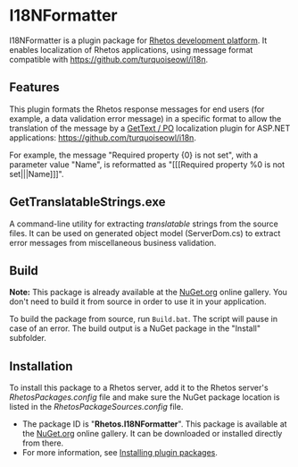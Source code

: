 ﻿# I18NFormatter

I18NFormatter is a plugin package for [Rhetos development platform](https://github.com/Rhetos/Rhetos).
It enables localization of Rhetos applications, using message format compatible with <https://github.com/turquoiseowl/i18n>.

## Features

This plugin formats the Rhetos response messages for end users (for example, a data validation error message)
in a specific format to allow the translation of the message by a [GetText / PO](http://en.wikipedia.org/wiki/Gettext)
localization plugin for ASP.NET applications: <https://github.com/turquoiseowl/i18n>.

For example, the message "Required property {0} is not set", with a parameter value "Name",
is reformatted as "[[[Required property %0 is not set|||Name]]]".

## GetTranslatableStrings.exe

A command-line utility for extracting *translatable* strings from the source files.
It can be used on generated object model (ServerDom.cs) to extract error messages from miscellaneous business validation.

## Build

**Note:** This package is already available at the [NuGet.org](https://www.nuget.org/) online gallery.
You don't need to build it from source in order to use it in your application.

To build the package from source, run `Build.bat`.
The script will pause in case of an error.
The build output is a NuGet package in the "Install" subfolder.

## Installation

To install this package to a Rhetos server, add it to the Rhetos server's *RhetosPackages.config* file
and make sure the NuGet package location is listed in the *RhetosPackageSources.config* file.

* The package ID is "**Rhetos.I18NFormatter**".
  This package is available at the [NuGet.org](https://www.nuget.org/) online gallery.
  It can be downloaded or installed directly from there.
* For more information, see [Installing plugin packages](https://github.com/Rhetos/Rhetos/wiki/Installing-plugin-packages).
